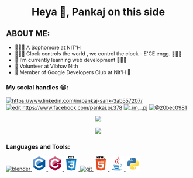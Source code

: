 <h1 align="center">Heya 👋, Pankaj on this side </h1>

<h2 align="left">ABOUT ME:</h2>

- 🦸🏻‍♂️ A Sophomore at NIT'H
- 👨🏻‍🎓 Clock controls the world , we control the clock - E'CE engg. 🙆🏻‍♂️
- 🌱 I’m currently learning web development 👨🏻‍💻
- 🏯 Volunteer at Vibhav Nith
- 🕋 Member of Google Developers Club at Nit'H 🌟
<h3 align="left">My social handles 😁:</h3>
<p align="left">
<a href="https://linkedin.com/in/https://www.linkedin.com/in/pankaj-sank-3ab557207/" target="blank"><img align="center" src="https://raw.githubusercontent.com/rahuldkjain/github-profile-readme-generator/master/src/images/icons/Social/linked-in-alt.svg" alt="https://www.linkedin.com/in/pankaj-sank-3ab557207/" height="30" width="40" /></a>
<a href="https://www.facebook.com/pankaj.pj.378/" target="blank"><img align="center" src="https://raw.githubusercontent.com/rahuldkjain/github-profile-readme-generator/master/src/images/icons/Social/facebook.svg" alt="edit https://www.facebook.com/pankaj.pj.378" height="30" width="40" /></a>
<a href="https://instagram.com/_im._.pj" target="blank"><img align="center" src="https://raw.githubusercontent.com/rahuldkjain/github-profile-readme-generator/master/src/images/icons/Social/instagram.svg" alt="_im._.pj" height="30" width="40" /></a>
<a href="https://www.hackerrank.com/20bec0981" target="blank"><img align="center" src="https://raw.githubusercontent.com/rahuldkjain/github-profile-readme-generator/master/src/images/icons/Social/hackerrank.svg" alt="@20bec0981" height="30" width="40" /></a>
</p>



<p align="center"> <img src="https://github-readme-stats.vercel.app/api?username=P4-Pankaj&theme=radical" />
<p align="center"> <img src="http://github-readme-streak-stats.herokuapp.com?user=P4-Pankaj&theme=radical&date_format=j%20M%5B%20Y%5D)" />
 
<h3 align="left">Languages and Tools:</h3>
<p align="left"> <a href="https://www.blender.org/" target="_blank"> <img src="https://download.blender.org/branding/community/blender_community_badge_white.svg" alt="blender" width="40" height="40"/> </a> <a href="https://www.cprogramming.com/" target="_blank"> <img src="https://raw.githubusercontent.com/devicons/devicon/master/icons/c/c-original.svg" alt="c" width="40" height="40"/> </a> <a href="https://www.w3schools.com/cpp/" target="_blank"> <img src="https://raw.githubusercontent.com/devicons/devicon/master/icons/cplusplus/cplusplus-original.svg" alt="cplusplus" width="40" height="40"/> </a> <a href="https://www.w3schools.com/css/" target="_blank"> <img src="https://raw.githubusercontent.com/devicons/devicon/master/icons/css3/css3-original-wordmark.svg" alt="css3" width="40" height="40"/> </a> <a href="https://git-scm.com/" target="_blank"> <img src="https://www.vectorlogo.zone/logos/git-scm/git-scm-icon.svg" alt="git" width="40" height="40"/> </a> <a href="https://www.w3.org/html/" target="_blank"> <img src="https://raw.githubusercontent.com/devicons/devicon/master/icons/html5/html5-original-wordmark.svg" alt="html5" width="40" height="40"/> </a> <a href="https://www.java.com" target="_blank"> <img src="https://raw.githubusercontent.com/devicons/devicon/master/icons/java/java-original.svg" alt="java" width="40" height="40"/> </a> <a href="https://www.python.org" target="_blank"> <img src="https://raw.githubusercontent.com/devicons/devicon/master/icons/python/python-original.svg" alt="python" width="40" height="40"/> </a> </p>
